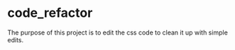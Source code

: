 # code_refactor
The purpose of this project is to edit the css code to clean it up with simple edits.



